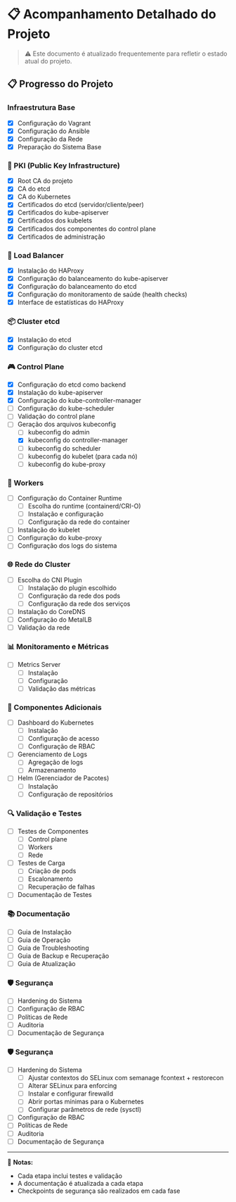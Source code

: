 # 📋 Acompanhamento Detalhado do Projeto

> ⚠️ Este documento é atualizado frequentemente para refletir o estado atual do projeto.

## 📋 Progresso do Projeto

### Infraestrutura Base
- [x] Configuração do Vagrant
- [x] Configuração do Ansible
- [x] Configuração da Rede
- [x] Preparação do Sistema Base

### 🔐 PKI (Public Key Infrastructure)
- [x] Root CA do projeto
- [x] CA do etcd
- [x] CA do Kubernetes
- [x] Certificados do etcd (servidor/cliente/peer)
- [x] Certificados do kube-apiserver
- [x] Certificados dos kubelets
- [x] Certificados dos componentes do control plane
- [x] Certificados de administração

### 🔄 Load Balancer
- [x] Instalação do HAProxy
- [x] Configuração do balanceamento do kube-apiserver
- [x] Configuração do balanceamento do etcd
- [x] Configuração do monitoramento de saúde (health checks)
- [x] Interface de estatísticas do HAProxy

### 📦 Cluster etcd
- [x] Instalação do etcd
- [x] Configuração do cluster etcd

### 🎮 Control Plane
- [x] Configuração do etcd como backend
- [x] Instalação do kube-apiserver
- [x] Configuração do kube-controller-manager
- [ ] Configuração do kube-scheduler
- [ ] Validação do control plane
- [ ] Geração dos arquivos kubeconfig
  - [ ] kubeconfig do admin
  - [x] kubeconfig do controller-manager
  - [ ] kubeconfig do scheduler
  - [ ] kubeconfig do kubelet (para cada nó)
  - [ ] kubeconfig do kube-proxy

### 👷 Workers
- [ ] Configuração do Container Runtime
  - [ ] Escolha do runtime (containerd/CRI-O)
  - [ ] Instalação e configuração
  - [ ] Configuração da rede do container
- [ ] Instalação do kubelet
- [ ] Configuração do kube-proxy
- [ ] Configuração dos logs do sistema

### 🌐 Rede do Cluster
- [ ] Escolha do CNI Plugin
  - [ ] Instalação do plugin escolhido
  - [ ] Configuração da rede dos pods
  - [ ] Configuração da rede dos serviços
- [ ] Instalação do CoreDNS
- [ ] Configuração do MetalLB
- [ ] Validação da rede

### 📊 Monitoramento e Métricas
- [ ] Metrics Server
  - [ ] Instalação
  - [ ] Configuração
  - [ ] Validação das métricas

### 🎯 Componentes Adicionais
- [ ] Dashboard do Kubernetes
  - [ ] Instalação
  - [ ] Configuração de acesso
  - [ ] Configuração de RBAC
- [ ] Gerenciamento de Logs
  - [ ] Agregação de logs
  - [ ] Armazenamento
- [ ] Helm (Gerenciador de Pacotes)
  - [ ] Instalação
  - [ ] Configuração de repositórios

### 🔍 Validação e Testes
- [ ] Testes de Componentes
  - [ ] Control plane
  - [ ] Workers
  - [ ] Rede
- [ ] Testes de Carga
  - [ ] Criação de pods
  - [ ] Escalonamento
  - [ ] Recuperação de falhas
- [ ] Documentação de Testes

### 📚 Documentação
- [ ] Guia de Instalação
- [ ] Guia de Operação
- [ ] Guia de Troubleshooting
- [ ] Guia de Backup e Recuperação
- [ ] Guia de Atualização

### 🛡️ Segurança
- [ ] Hardening do Sistema
- [ ] Configuração de RBAC
- [ ] Políticas de Rede
- [ ] Auditoria
- [ ] Documentação de Segurança

### 🛡️ Segurança
- [ ] Hardening do Sistema
  - [ ] Ajustar contextos do SELinux com semanage fcontext + restorecon
  - [ ] Alterar SELinux para enforcing
  - [ ] Instalar e configurar firewalld
  - [ ] Abrir portas mínimas para o Kubernetes
  - [ ] Configurar parâmetros de rede (sysctl)
- [ ] Configuração de RBAC
- [ ] Políticas de Rede
- [ ] Auditoria
- [ ] Documentação de Segurança

---

📝 **Notas:**
- Cada etapa inclui testes e validação
- A documentação é atualizada a cada etapa
- Checkpoints de segurança são realizados em cada fase